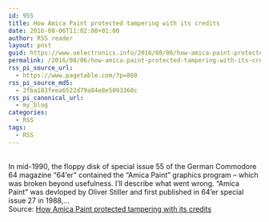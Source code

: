 ```yaml
---
id: 955
title: How Amica Paint protected tampering with its credits
date: 2016-08-06T11:02:00+01:00
author: RSS reader
layout: post
guid: https://www.uelectronics.info/2016/08/06/how-amica-paint-protected-tampering-with-its-credits/
permalink: /2016/08/06/how-amica-paint-protected-tampering-with-its-credits/
rss_pi_source_url:
  - https://www.pagetable.com/?p=860
rss_pi_source_md5:
  - 2fba183feea6522d79a84e8e5093368c
rss_pi_canonical_url:
  - my_blog
categories:
  - RSS
tags:
  - RSS
---
```

&#013;  
In mid-1990, the floppy disk of special issue 55 of the German Commodore 64 magazine &#8220;64&#8217;er&#8221; contained the &#8220;Amica Paint&#8221; graphics program – which was broken beyond usefulness. I&#8217;ll describe what went wrong. &#8220;Amica Paint&#8221; was devloped by Oliver Stiller and first published in 64&#8217;er special issue 27 in 1988,…&#013;  
Source: <a href="https://www.pagetable.com/?p=860" target="_blank">How Amica Paint protected tampering with its credits</a>